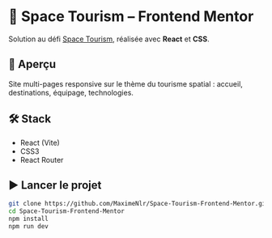 # 🌌 Space Tourism – Frontend Mentor

Solution au défi [Space Tourism](https://www.frontendmentor.io/challenges/space-tourism-multipage-website-gRWj1URZ3), réalisée avec **React** et **CSS**.

## 🚀 Aperçu

Site multi-pages responsive sur le thème du tourisme spatial : accueil, destinations, équipage, technologies.

## 🛠️ Stack

- React (Vite)
- CSS3
- React Router

## ▶️ Lancer le projet

```bash
git clone https://github.com/MaximeNlr/Space-Tourism-Frontend-Mentor.git
cd Space-Tourism-Frontend-Mentor
npm install
npm run dev
